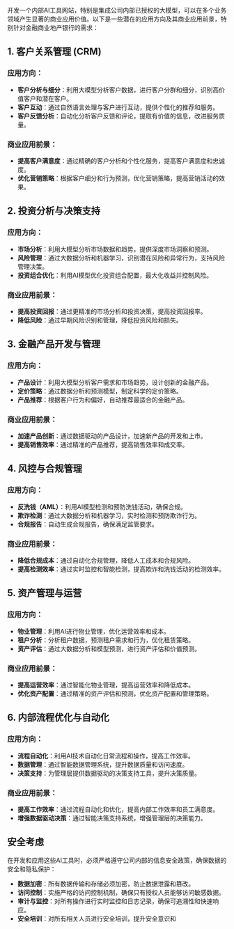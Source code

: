 开发一个内部AI工具网站，特别是集成公司内部已授权的大模型，可以在多个业务领域产生显著的商业应用价值。以下是一些潜在的应用方向及其商业应用前景，特别针对金融商业地产银行的需求：

## 1. 客户关系管理 (CRM)

### 应用方向：

- **客户分析与细分**：利用大模型分析客户数据，进行客户分群和细分，识别高价值客户和潜在客户。
- **客户互动**：通过自然语言处理与客户进行互动，提供个性化的推荐和服务。
- **客户反馈分析**：自动化分析客户反馈和评论，提取有价值的信息，改进服务质量。

### 商业应用前景：

- **提高客户满意度**：通过精确的客户分析和个性化服务，提高客户满意度和忠诚度。
- **优化营销策略**：根据客户细分和行为预测，优化营销策略，提高营销活动的效果。

## 2. 投资分析与决策支持

### 应用方向：

- **市场分析**：利用大模型分析市场数据和趋势，提供深度市场洞察和预测。
- **风险管理**：通过大数据分析和机器学习，识别潜在风险和异常行为，支持风险管理决策。
- **投资组合优化**：利用AI模型优化投资组合配置，最大化收益并控制风险。

### 商业应用前景：

- **提高投资回报**：通过更精准的市场分析和投资决策，提高投资回报率。
- **降低风险**：通过早期风险识别和管理，降低投资风险和损失。

## 3. 金融产品开发与管理

### 应用方向：

- **产品设计**：利用大模型分析客户需求和市场趋势，设计创新的金融产品。
- **定价策略**：通过数据分析和预测模型，制定科学的定价策略。
- **产品推荐**：根据客户行为和偏好，自动推荐最适合的金融产品。

### 商业应用前景：

- **加速产品创新**：通过数据驱动的产品设计，加速新产品的开发和上市。
- **提高销售效率**：通过精准的产品推荐，提高销售效率和成交率。

## 4. 风控与合规管理

### 应用方向：

- **反洗钱（AML）**：利用AI模型检测和预防洗钱活动，确保合规。
- **欺诈检测**：通过大数据分析和机器学习，实时检测和预防欺诈行为。
- **合规报告**：自动生成合规报告，确保满足监管要求。

### 商业应用前景：

- **降低合规成本**：通过自动化合规管理，降低人工成本和合规风险。
- **提高检测效率**：通过实时监控和智能检测，提高欺诈和洗钱活动的检测效率。

## 5. 资产管理与运营

### 应用方向：

- **物业管理**：利用AI进行物业管理，优化运营效率和成本。
- **租户分析**：分析租户数据，预测租户需求和行为，优化租赁策略。
- **资产评估**：通过大数据分析和模型预测，进行资产评估和价值预测。

### 商业应用前景：

- **提高运营效率**：通过智能化物业管理，提高运营效率和降低成本。
- **优化资产配置**：通过精准的资产评估和预测，优化资产配置和管理策略。

## 6. 内部流程优化与自动化

### 应用方向：

- **流程自动化**：利用AI技术自动化日常流程和操作，提高工作效率。
- **数据管理**：通过智能数据管理系统，提升数据质量和访问速度。
- **决策支持**：为管理层提供数据驱动的决策支持工具，提升决策质量。

### 商业应用前景：

- **提高工作效率**：通过流程自动化和优化，提高内部工作效率和员工满意度。
- **增强数据驱动决策**：通过智能决策支持系统，增强管理层的决策能力。

## 安全考虑

在开发和应用这些AI工具时，必须严格遵守公司内部的信息安全政策，确保数据的安全和隐私保护：

- **数据加密**：所有数据传输和存储必须加密，防止数据泄露和篡改。
- **访问控制**：实施严格的访问控制机制，确保只有授权人员能够访问敏感数据。
- **审计与监控**：对所有操作进行实时监控和日志记录，确保可追溯性和快速响应。
- **安全培训**：对所有相关人员进行安全培训，提升安全意识和
